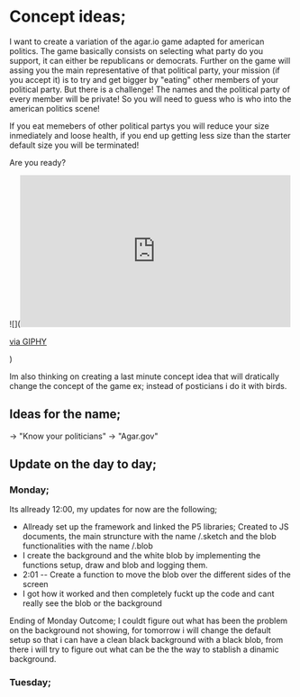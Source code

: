 # Concept ideas; 

I want to create a variation of the agar.io game adapted for american politics. The game basically consists on selecting what party do you support, it can either be republicans or democrats. Further on the game will assing you the main representative of that political party, your mission (if you accept it) is to try and get bigger by "eating" other members of your political party. But there is a challenge! The names and the political party of every member will be private! So you will need to guess who is who into the american politics scene!

If you eat memebers of other political partys you will reduce your size inmediately and loose health, if you end up getting less size than the starter default size you will be terminated!

Are you ready? 


![](<iframe src="https://giphy.com/embed/Kwi0Iu9MxxOgg" width="480" height="270" frameBorder="0" class="giphy-embed" allowFullScreen></iframe><p><a href="https://giphy.com/gifs/taking-proves-gawker-Kwi0Iu9MxxOgg">via GIPHY</a></p>)

Im also thinking on creating a last minute concept idea that will dratically change the concept of the game ex; instead of posticians i do it with birds. 


## Ideas for the name; 

-> "Know your politicians"
-> "Agar.gov"



## Update on the day to day; 


### Monday; 

Its allready 12:00, my updates for now are the following; 

- Allready set up the framework and linked the P5 libraries; Created to JS documents, the main struncture with the name /.sketch and the blob functionalities with the name /.blob
- I create the background and the white blob by implementing the functions setup, draw and blob and logging them. 
- 2:01 -- Create a function to move the blob over the different sides of the screen 
- I got how it worked and then completely fuckt up the code and cant really see the blob or the background


Ending of Monday Outcome; I couldt figure out what has been the problem on the background not showing, for tomorrow i will change the default setup so that i can have a clean black background
with a black blob, from there i will try to figure out what can be the the way to stablish a dinamic background. 


### Tuesday; 



